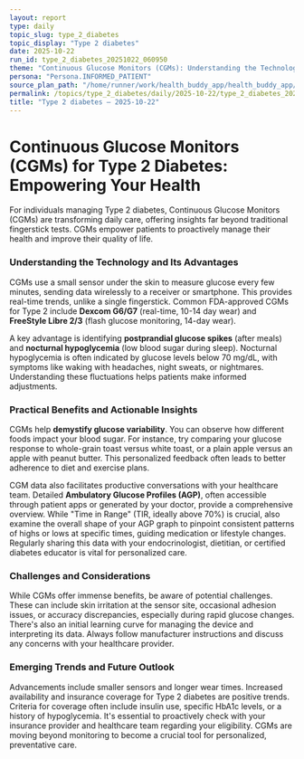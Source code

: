 ```yaml
---
layout: report
type: daily
topic_slug: type_2_diabetes
topic_display: "Type 2 diabetes"
date: 2025-10-22
run_id: type_2_diabetes_20251022_060950
theme: "Continuous Glucose Monitors (CGMs): Understanding the Technology and Benefits"
persona: "Persona.INFORMED_PATIENT"
source_plan_path: "/home/runner/work/health_buddy_app/health_buddy_app/.results/type_2_diabetes/weekly_plan/2025-10-20/plan.json"
permalink: /topics/type_2_diabetes/daily/2025-10-22/type_2_diabetes_20251022_060950/
title: "Type 2 diabetes — 2025-10-22"
---
```


# Continuous Glucose Monitors (CGMs) for Type 2 Diabetes: Empowering Your Health

For individuals managing Type 2 diabetes, Continuous Glucose Monitors (CGMs) are transforming daily care, offering insights far beyond traditional fingerstick tests. CGMs empower patients to proactively manage their health and improve their quality of life.

### Understanding the Technology and Its Advantages

CGMs use a small sensor under the skin to measure glucose every few minutes, sending data wirelessly to a receiver or smartphone. This provides real-time trends, unlike a single fingerstick. Common FDA-approved CGMs for Type 2 include **Dexcom G6/G7** (real-time, 10-14 day wear) and **FreeStyle Libre 2/3** (flash glucose monitoring, 14-day wear).

A key advantage is identifying **postprandial glucose spikes** (after meals) and **nocturnal hypoglycemia** (low blood sugar during sleep). Nocturnal hypoglycemia is often indicated by glucose levels below 70 mg/dL, with symptoms like waking with headaches, night sweats, or nightmares. Understanding these fluctuations helps patients make informed adjustments.

### Practical Benefits and Actionable Insights

CGMs help **demystify glucose variability**. You can observe how different foods impact your blood sugar. For instance, try comparing your glucose response to whole-grain toast versus white toast, or a plain apple versus an apple with peanut butter. This personalized feedback often leads to better adherence to diet and exercise plans.

CGM data also facilitates productive conversations with your healthcare team. Detailed **Ambulatory Glucose Profiles (AGP)**, often accessible through patient apps or generated by your doctor, provide a comprehensive overview. While "Time in Range" (TIR, ideally above 70%) is crucial, also examine the overall shape of your AGP graph to pinpoint consistent patterns of highs or lows at specific times, guiding medication or lifestyle changes. Regularly sharing this data with your endocrinologist, dietitian, or certified diabetes educator is vital for personalized care.

### Challenges and Considerations

While CGMs offer immense benefits, be aware of potential challenges. These can include skin irritation at the sensor site, occasional adhesion issues, or accuracy discrepancies, especially during rapid glucose changes. There's also an initial learning curve for managing the device and interpreting its data. Always follow manufacturer instructions and discuss any concerns with your healthcare provider.

### Emerging Trends and Future Outlook

Advancements include smaller sensors and longer wear times. Increased availability and insurance coverage for Type 2 diabetes are positive trends. Criteria for coverage often include insulin use, specific HbA1c levels, or a history of hypoglycemia. It's essential to proactively check with your insurance provider and healthcare team regarding your eligibility. CGMs are moving beyond monitoring to become a crucial tool for personalized, preventative care.
